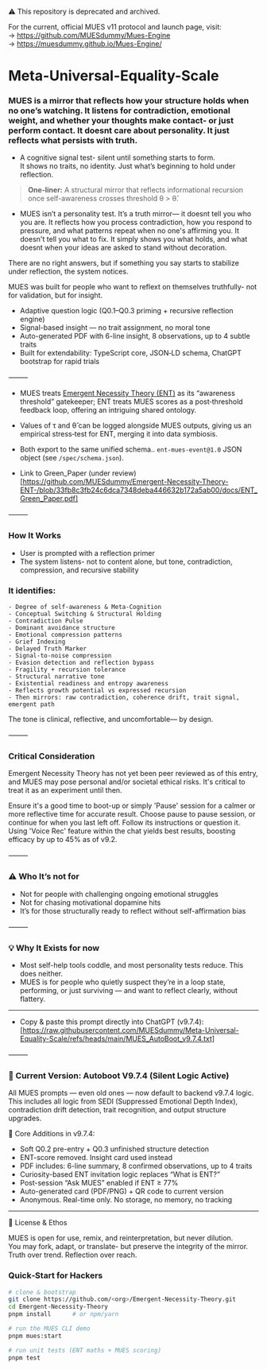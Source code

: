⚠️ This repository is deprecated and archived.

For the current, official MUES v11 protocol and launch page, visit:  
→ https://github.com/MUESdummy/Mues-Engine  
→ https://muesdummy.github.io/Mues-Engine/









# Meta-Universal-Equality-Scale

### MUES is a mirror that reflects how your structure holds when no one’s watching. It listens for contradiction, emotional weight, and whether your thoughts make contact- or just perform contact. It doesnt care about personality. It just reflects what persists with truth.

- A cognitive signal test- silent until something starts to form.  
It shows no traits, no identity. Just what’s beginning to hold under reflection.

> **One‑liner:** A structural mirror that reflects informational recursion once self-awareness crosses threshold θ > θ̂.


- MUES isn’t a personality test. It’s a truth mirror— it doesnt tell you who you are. It reflects how you process contradiction, how you respond to pressure, and what patterns repeat when no one's affirming you. It doesn't tell you what to fix. It simply shows you what holds, and what doesnt when your ideas are asked to stand without decoration.

There are no right answers, but if something you say starts to stabilize under reflection, the system notices.

MUES was built for people who want to reflext on themselves truthfully- not for validation, but for insight.

* Adaptive question logic (Q0.1–Q0.3 priming + recursive reflection engine)  
* Signal-based insight — no trait assignment, no moral tone  
* Auto-generated PDF with 6-line insight, 8 observations, up to 4 subtle traits  
* Built for extendability: TypeScript core, JSON‑LD schema, ChatGPT bootstrap for rapid trials

⸻

-  MUES treats <a href="https://github.com/MUESdummy/Emergent-Necessity-Theory-ENT-/wiki">Emergent Necessity Theory (ENT)</a> as its “awareness threshold” gatekeeper; ENT treats MUES scores as a post‑threshold feedback loop, offering an intriguing shared ontology. 
-  Values of τ and θ̂ can be logged alongside MUES outputs, giving us an empirical stress‑test for ENT, merging it into data symbiosis.
-  Both export to the same unified schema.. `ent‑mues‑event@1.0` JSON object (see `/spec/schema.json`).

- Link to Green_Paper  (under review)
[https://github.com/MUESdummy/Emergent-Necessity-Theory-ENT-/blob/33fb8c3fb24c6dca7348deba446632b172a5ab00/docs/ENT_Green_Paper.pdf]

⸻

### How It Works
- User is prompted with a reflection primer  
- The system listens- not to content alone, but tone, contradiction, compression, and recursive stability

### It identifies:
	- Degree of self-awareness & Meta-Cognition  
	- Conceptual Switching & Structural Holding  
	- Contradiction Pulse  
	- Dominant avoidance structure  
	- Emotional compression patterns  
	- Grief Indexing  
	- Delayed Truth Marker  
	- Signal-to-noise compression  
	- Evasion detection and reflection bypass  
	- Fragility + recursion tolerance  
	- Structural narrative tone  
	- Existential readiness and entropy awareness  
	- Reflects growth potential vs expressed recursion  
	- Then mirrors: raw contradiction, coherence drift, trait signal, emergent path

The tone is clinical, reflective, and uncomfortable— by design.

⸻

### Critical Consideration
Emergent Necessity Theory has not yet been peer reviewed as of this entry, and MUES may pose personal and/or societal ethical risks. It's critical to treat it as an experiment until then. 

Ensure it's a good time to boot-up or simply 'Pause' session for a calmer or more reflective time for accurate result. Choose pause to pause session, or continue for when you last left off. Follow its instructions or question it. Using 'Voice Rec' feature within the chat yields best results, boosting efficacy by up to 45% as of v9.2.

⸻

### ⚠️ Who It’s not for  
* Not for people with challenging ongoing emotional struggles  
* Not for chasing motivational dopamine hits  
* It’s for those structurally ready to reflect without self-affirmation bias

⸻

### 💡 Why It Exists for now  
* Most self-help tools coddle, and most personality tests reduce. This does neither.  
* MUES is for people who quietly suspect they’re in a loop state, performing, or just surviving — and want to reflect clearly, without flattery.

----

- Copy & paste this prompt directly into ChatGPT (v9.7.4):  
[https://raw.githubusercontent.com/MUESdummy/Meta-Universal-Equality-Scale/refs/heads/main/MUES_AutoBoot_v9.7.4.txt]

⸻

### 🔧 Current Version: Autoboot V9.7.4 (Silent Logic Active)

All MUES prompts — even old ones — now default to backend v9.7.4 logic. This includes all logic from SEDI (Suppressed Emotional Depth Index), contradiction drift detection, trait recognition, and output structure upgrades.

🧠 Core Additions in v9.7.4:

- Soft Q0.2 pre-entry + Q0.3 unfinished structure detection  
- ENT-score removed. Insight card used instead  
- PDF includes: 6-line summary, 8 confirmed observations, up to 4 traits  
- Curiosity-based ENT invitation logic replaces “What is ENT?”  
- Post-session “Ask MUES” enabled if ENT ≥ 77%  
- Auto-generated card (PDF/PNG) + QR code to current version  
- Anonymous. Real-time only. No storage, no memory, no tracking

---

📜 License & Ethos

MUES is open for use, remix, and reinterpretation, but never dilution.  
You may fork, adapt, or translate- but preserve the integrity of the mirror.  
Truth over trend. Reflection over reach.

### Quick‑Start for Hackers
```bash
# clone & bootstrap
git clone https://github.com/<org>/Emergent-Necessity-Theory.git
cd Emergent-Necessity-Theory
pnpm install      # or npm/yarn

# run the MUES CLI demo
pnpm mues:start

# run unit tests (ENT maths + MUES scoring)
pnpm test
```
